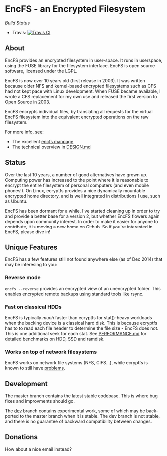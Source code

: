 # EncFS - an Encrypted Filesystem

_Build Status_
 - Travis: [![Travis CI](https://travis-ci.org/vgough/encfs.svg?branch=master)](https://travis-ci.org/vgough/encfs)

## About

EncFS provides an encrypted filesystem in user-space. It runs in userspace,
using the FUSE library for the filesystem interface. EncFS is open source
software, licensed under the LGPL.

EncFS is now over 10 years old (first release in 2003).  It was written because
older NFS and kernel-based encrypted filesystems such as CFS had not kept pace with Linux
development.  When FUSE became available, I wrote a CFS replacement for my own
use and released the first version to Open Source in 2003.

EncFS encrypts individual files, by translating all requests for the virtual
EncFS filesystem into the equivalent encrypted operations on the raw
filesystem.

For more info, see:

 - The excellent [encfs manpage](encfs/encfs.pod)
 - The technical overview in [DESIGN.md](DESIGN.md)

## Status

Over the last 10 years, a number of good alternatives have grown up.  Computing
power has increased to the point where it is reasonable to encrypt the entire
filesystem of personal computers (and even mobile phones!).  On Linux, ecryptfs
provides a nice dynamically mountable encrypted home directory, and is well
integrated in distributions I use, such as Ubuntu.

EncFS has been dormant for a while.  I've started cleaning up in order to try
and provide a better base for a version 2, but whether EncFS flowers again
depends upon community interest.  In order to make it easier for anyone to
contribute, it is moving a new home on Github.  So if you're interested in
EncFS, please dive in!

## Unique Features

EncFS has a few features still not found anywhere else (as of Dec 2014)
that may be interesing to you:

### Reverse mode

`encfs --reverse` provides an encrypted view of an unencrypted folder.
This enables encrypted remote backups using standard tools like rsync.

### Fast on classical HDDs

EncFS is typically *much* faster than ecryptfs for stat()-heavy workloads
when the backing device is a classical hard disk.
This is because ecryptfs has to to read each file header to determine
the file size - EncFS does not. This is one additional seek for each
stat.
See [PERFORMANCE.md](PERFORMANCE.md) for detailed benchmarks on
HDD, SSD and ramdisk.

### Works on top of network filesystems

EncFS works on network file systems (NFS, CIFS...), while ecryptfs
is known to still have [problems][1].

[1]: https://bugs.launchpad.net/ecryptfs/+bug/277578

## Development

The master branch contains the latest stable codebase.  This is where bug fixes
and improvments should go.

The [dev](https://github.com/vgough/encfs/tree/dev) branch contains experimental
work, some of which may be back-ported to the master branch when it is stable. The
dev branch is not stable, and there is no guarantee of backward compatibility
between changes.

## Donations

How about a nice email instead?

